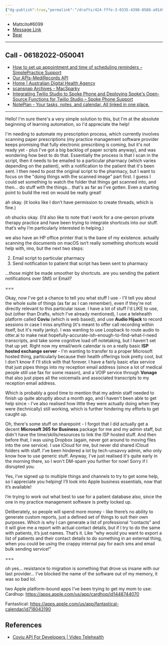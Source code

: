 ```yaml
---
{"dg-publish":true,"permalink":"/drafts/424-fffe-3-0335-4398-8588-a9149-cd-0-a208/","dgHomeLink":true,"dgPassFrontmatter":false}
---
```



- Mattcito#6099
- [Message Link](https://discord.com/channels/836622115435184162/959474099279786004/960407957269536769)
- [Bear](bear://x-callback-url/open-note?id=3D81AF38-4CE9-47CB-B5E6-BF32512A65BF-4172-00000099DC2CD166)

---

## Call - 06182022-050041

- [How to set up appointment and time of scheduling reminders &ndash; SimplePractice Support](https://support.simplepractice.com/hc/en-us/articles/207625736-How-to-set-up-appointment-and-time-of-scheduling-reminders)
- [Our APIs-MediRecords API](https://connectapi.medirecords.com/our-apis/)
- [Home | Australian Digital Health Agency](https://www.digitalhealth.gov.au/)
- [scansnap Archives - MacSparky](https://www.macsparky.com/blog/tag/scansnap/)
- [Integrating Twilio Studio to Spoke Phone and Deploying Spoke&#39;s Open-Source Functions for Twilio Studio &ndash; Spoke Phone Support](https://support.spokephone.com/hc/en-us/articles/4411806772749-Integrating-Twilio-Studio-to-Spoke-Phone-and-Deploying-Spoke-s-Open-Source-Functions-for-Twilio-Studio)
- [NotePlan - Your tasks, notes, and calendar. All linked in one place.](https://noteplan.co/)

---

Hello! I'm sure there's a very simple solution to this, but I'm at the absolute beginning of learning automation, so I'd appreciate the help! 

I'm needing to automate my prescription process, which currently involves scanning paper prescriptions (my practice management software provider keeps promising that fully electronic prescribing is coming, but it's not ready yet - plus I've got a big backlog of paper scripts anyway), and was wondering how best to do that. Essentially the process is that I scan in the script, then it needs to be emailed to a particular pharmacy (which varies depending on the patient), with a notification to the patient that it's been sent. I then need to post the original script to the pharmacy, but I want to focus on the "doing things with the scanned image" part first.  I guess I could set something to watch the folder that things get scanned into, and then... do stuff with the things... that's as far as I've gotten. Even a starting point to build the rest on would be really great!

ah okay. (it looks like I don’t have permission to create threads, which is fine.)

oh shucks okay. (I’d also like to note that I work for a one-person private therapy practice and have been trying to integrate shortcuts into our stuff. that’s why I’m particularly interested in helping.)

we also have an HP office printer that is the bane of my existence. actually scanning the documents on macOS isn’t really something shortcuts would help with, imo, but the next two steps:

2. Email script to particular pharmacy 
3. Send notification to patient that script has been sent to pharmacy

...those might be made smoother by shortcuts. are you sending the patient notifications over SMS or Email?

===

Okay, now I've got a chance to tell you what stuff I use - I'll tell you about the whole suite of things (as far as I can remember), even if they're not directly relevant to this particular issue. I have a lot of stuff I'd LIKE to use, but (other than Drafts, which I've already mentioned), I use a telehealth platform called **Coviu** (which is web based), and use **Audio Hijack** to record sessions in case I miss anything (it's meant to offer call recording within itself, but it's really janky). I was wanting to use Loopback to route audio to otter.ai to make neat hopefully-accurate-ish-enough-to-find-what-I-need transcripts, and take some cognitive load off notetaking, but I haven't set that up yet. Right now my email/work calendar is on a really basic **ISP hosted exchange server** - I'm wanting to transfer to a proper Microsoft hosted thing, particularly because their health offerings look pretty cool, but I don't know if I'll stick with that forever. I have a fairly basic efax service that just pipes things into my reception email address (since a lot of medical people still use fax for some reason), and a VOIP service through **Vonage** that also just pipes all the voicemails and associated transcripts to my reception email address.

Which is probably a good time to mention that my admin staff needed to finish up quite abruptly about a month ago, and I haven't been able to get help since - I've also realised how little they were actually doing when they were (technically) still working, which is further hindering my efforts to get caught up.

Oh, there's some stuff on sharepoint - I forgot that I did actually get a decent **Microsoft 365 for Business** package for me and my admin staff, but didn't have the time/skills/resources to link the ISP hosted stuff. And then before that, I was using Dropbox (again, never got around to moving files into the one service). I use iCloud for me, but never did shared iCloud folders with staff. I've been hindered a lot by tech-unsavvy admin, who only know how to use generic stuff.  Anyway, I've just realised it's quite early in the morning there, so I won't DM-spam you further for now! Sorry if I disrupted you.

Yes, I’ve signed up to multiple things and channels to try to get some help, so I appreciate you helping! I’ll look into Apple business essentials,  now that it’s available!

I’m trying to work out what best to use for a patient database also, since the one in my practice management software is pretty locked up.

Deliberately, so people will spend more money - like there’s no ability to generate custom reports, just a defined set of things to suit their own purposes. Which is why I can generate a list of professional  “contacts” and it will give me a report with actual contact details, but if I try to do the same with patients, it’s just names. That’s it. Like “why would you want to export a list of patients and their contact details to do something in an external thing, when you could be using the crappy internal pay for each sms and email bulk sending service!”

===

oh yes... resistance to migration is something that drove us insane with our last provider... I’ve blocked the name of the software out of my memory, it was so bad lol.

two Apple platform-bound apps I’ve been trying to get my mom to use:
Cardhop: https://apps.apple.com/us/app/cardhop/id1448744070

Fantastical: https://apps.apple.com/us/app/fantastical-calendar/id718043190

## References
- [Coviu API For Developers | Video Telehealth ](https://www.coviu.com/en-au/api)